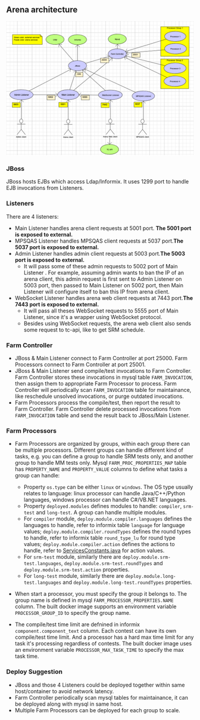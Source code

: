 ## Arena architecture

![arena](./screenshots/arena.png)



### JBoss

JBoss hosts EJBs which access Ldap/Informix. It uses 1299 port to handle EJB invocations from Listeners.

### Listeners

There are 4 listeners:

- Main Listener handles arena client requests at 5001 port. **The 5001 port is exposed to external.**
- MPSQAS Listener handles MPSQAS client requests at 5037 port.**The 5037 port is exposed to external.**
- Admin Listener handles admin client requests at 5003 port.**The 5003 port is exposed to external.**
  - It will pass some of these admin requests to 5002 port of Main Listener . For example, assuming admin wants to ban the IP of an arena client, this admin request is first sent to Admin Listener on 5003 port, then passed to Main Listener on 5002 port, then Main Listener will configure itself to ban this IP from arena client.
- WebSocket Listener handles arena web client requests at 7443 port.**The 7443 port is exposed to external.**
  - It will pass all theses WebSocket requests to 5555 port of Main Listener, since it's a wrapper using WebSocket protocol.
  - Besides using WebSocket requests, the arena web client also sends some request to tc-api, like to get SRM schedule.

### Farm Controller

- JBoss & Main Listener connect to Farm Controller at port 25000. Farm Processors connect to Farm Controller at port 25001.
- JBoss & Main Listener send compile/test invocations to Farm Controller. Farm Controller stores these invocations in mysql table `FARM_INVOCATION`, then assign them to appropriate Farm Processor to process. Farm Controller will periodically scan `FARM_INVOCATION` table for maintainance, like reschedule unsolved invocations, or purge outdated invocations.
- Farm Processors process the compile/test, then report the result to Farm Controller. Farm Controller delete processed invocations from `FARM_INVOCATION` table and send the result back to JBoss/Main Listener.

### Farm Processors

- Farm Processors are organized by groups, within each group there can be multiple processors. Different groups can handle different kind of tasks, e.g. you can define a group to handle SRM tests only, and another group to handle MM tests only. Mysql `FARM_PROC_PROPERTIES_MAP` table has `PROPERTY_NAME` and `PROPERTY_VALUE` columns to define what tasks a group can handle:
  - Property `os.type` can be either `linux` or `windows`. The OS type usually relates to language: linux processor can handle Java/C++/Python languages, windows processor can handle C#/VB.NET languages. 
  - Property `deployed.modules` defines modules to handle: `compiler`, `srm-test` and `long-test`. A group can handle multiple modules.
  - For `compiler` module,  `deploy.module.compiler.languages` defines the languages to handle, refer to informix table `language` for language values; `deploy.module.compiler.roundTypes` defines the round types to handle, refer to informix table `round_type_lu` for round type values; `deploy.module.compiler.action` defines the actions to handle, refer to [ServicesConstants.java](https://github.com/appirio-tech/arena-tc-shared/blob/master/src/main/com/topcoder/shared/common/ServicesConstants.java#L155-L167) for action values.
  - For `srm-test` module, similarly there are `deploy.module.srm-test.languages`, `deploy.module.srm-test.roundTypes` and `deploy.module.srm-test.action` properties.
  - For `long-test` module, similarly there are  `deploy.module.long-test.languages` and `deploy.module.long-test.roundTypes` properties.

- When start a processor, you must specify the group it belongs to. The group name is defined in mysql `FARM_PROCESSOR_PROPERTIES.NAME` column. The built docker image supports an environment variable `PROCESSOR_GROUP_ID` to specify the group name.
- The compile/test time limit are defnined in informix `component.component_text` column. Each contest can have its own compile/test time limit. And a processor has a hard max time limit for any task it's processing regardless of contests. The built docker image uses an environment variable `PROCESSOR_MAX_TASK_TIME` to specify the max task time.

### Deploy Suggestion

- JBoss and those 4 Listeners could be deployed together within same host/container to avoid network latency.
- Farm Controller periodically scan mysql tables for maintainance,  it can be deployed along with mysql in same host.
- Multiple Farm Processors can be deployed for each group to scale.